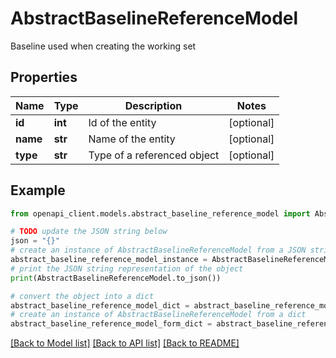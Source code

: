 # AbstractBaselineReferenceModel

Baseline used when creating the working set

## Properties

Name | Type | Description | Notes
------------ | ------------- | ------------- | -------------
**id** | **int** | Id of the entity | [optional] 
**name** | **str** | Name of the entity | [optional] 
**type** | **str** | Type of a referenced object | [optional] 

## Example

```python
from openapi_client.models.abstract_baseline_reference_model import AbstractBaselineReferenceModel

# TODO update the JSON string below
json = "{}"
# create an instance of AbstractBaselineReferenceModel from a JSON string
abstract_baseline_reference_model_instance = AbstractBaselineReferenceModel.from_json(json)
# print the JSON string representation of the object
print(AbstractBaselineReferenceModel.to_json())

# convert the object into a dict
abstract_baseline_reference_model_dict = abstract_baseline_reference_model_instance.to_dict()
# create an instance of AbstractBaselineReferenceModel from a dict
abstract_baseline_reference_model_form_dict = abstract_baseline_reference_model.from_dict(abstract_baseline_reference_model_dict)
```
[[Back to Model list]](../README.md#documentation-for-models) [[Back to API list]](../README.md#documentation-for-api-endpoints) [[Back to README]](../README.md)



